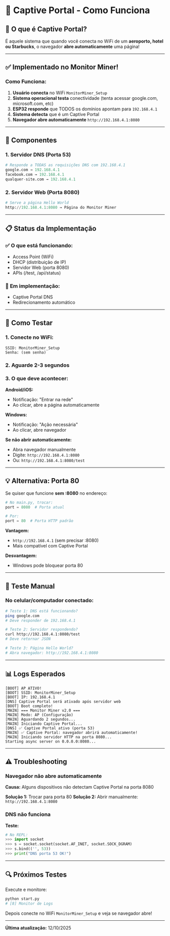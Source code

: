 # 📱 Captive Portal - Como Funciona

## 🎯 O que é Captive Portal?

É aquele sistema que quando você conecta no WiFi de um **aeroporto, hotel ou Starbucks**, o navegador **abre automaticamente** uma página!

---

## ✅ Implementado no Monitor Miner!

### **Como Funciona:**

1. **Usuário conecta** no WiFi `MonitorMiner_Setup`
2. **Sistema operacional testa** conectividade (tenta acessar google.com, microsoft.com, etc)
3. **ESP32 responde** que TODOS os domínios apontam para `192.168.4.1`
4. **Sistema detecta** que é um Captive Portal
5. **Navegador abre automaticamente** `http://192.168.4.1:8080`

---

## 🔧 Componentes

### 1. **Servidor DNS (Porta 53)**
```python
# Responde a TODAS as requisições DNS com 192.168.4.1
google.com → 192.168.4.1
facebook.com → 192.168.4.1
qualquer-site.com → 192.168.4.1
```

### 2. **Servidor Web (Porta 8080)**
```python
# Serve a página Hello World
http://192.168.4.1:8080 → Página do Monitor Miner
```

---

## 📋 Status da Implementação

### ✅ **O que está funcionando:**
- Access Point (WiFi)
- DHCP (distribuição de IP)
- Servidor Web (porta 8080)
- APIs (/test, /api/status)

### 🔄 **Em implementação:**
- Captive Portal DNS
- Redirecionamento automático

---

## 🚀 Como Testar

### **1. Conecte no WiFi:**
```
SSID: MonitorMiner_Setup
Senha: (sem senha)
```

### **2. Aguarde 2-3 segundos**

### **3. O que deve acontecer:**

**Android/iOS:**
- Notificação: "Entrar na rede"
- Ao clicar, abre a página automaticamente

**Windows:**
- Notificação: "Ação necessária"
- Ao clicar, abre navegador

**Se não abrir automaticamente:**
- Abra navegador manualmente
- Digite: `http://192.168.4.1:8080`
- Ou: `http://192.168.4.1:8080/test`

---

## 💡 Alternativa: Porta 80

Se quiser que funcione **sem :8080** no endereço:

```python
# No main.py, trocar:
port = 8080  # Porta atual

# Por:
port = 80  # Porta HTTP padrão
```

**Vantagem:**
- `http://192.168.4.1` (sem precisar :8080)
- Mais compatível com Captive Portal

**Desvantagem:**
- Windows pode bloquear porta 80

---

## 🧪 Teste Manual

### **No celular/computador conectado:**

```bash
# Teste 1: DNS está funcionando?
ping google.com
# Deve responder de 192.168.4.1

# Teste 2: Servidor respondendo?
curl http://192.168.4.1:8080/test
# Deve retornar JSON

# Teste 3: Página Hello World?
# Abra navegador: http://192.168.4.1:8080
```

---

## 📊 Logs Esperados

```
[BOOT] AP ATIVO!
[BOOT] SSID: MonitorMiner_Setup
[BOOT] IP: 192.168.4.1
[DNS] Captive Portal será ativado após servidor web
[BOOT] Boot completo!
[MAIN] === Monitor Miner v2.0 ===
[MAIN] Modo: AP (Configuração)
[MAIN] Aguardando 2 segundos...
[MAIN] Iniciando Captive Portal...
[DNS] ✅ Captive Portal ativo (porta 53)
[MAIN] ✅ Captive Portal: navegador abrirá automaticamente!
[MAIN] Iniciando servidor HTTP na porta 8080...
Starting async server on 0.0.0.0:8080...
```

---

## ⚠️ Troubleshooting

### Navegador não abre automaticamente

**Causa:** Alguns dispositivos não detectam Captive Portal na porta 8080

**Solução 1:** Trocar para porta 80
**Solução 2:** Abrir manualmente: `http://192.168.4.1:8080`

### DNS não funciona

**Teste:**
```python
# No REPL:
>>> import socket
>>> s = socket.socket(socket.AF_INET, socket.SOCK_DGRAM)
>>> s.bind(('', 53))
>>> print("DNS porta 53 OK!")
```

---

## 🔍 Próximos Testes

Execute e monitore:
```bash
python start.py
# [8] Monitor de Logs
```

Depois conecte no WiFi `MonitorMiner_Setup` e veja se navegador abre!

---

**Última atualização:** 12/10/2025

